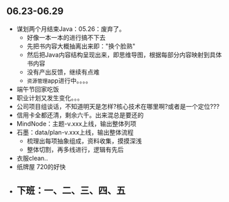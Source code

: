 ##  06.23-06.29

-   谋划两个月结束Java：05.26：废弃了。
    -   好像一本一本的进行搞不下去
    -   先把书内容大概抽离出来即："换个脸熟"
    -   然后把Java内容结构呈现出来，即思维导图，根据每部分内容映射到具体书内容
    -   没有产出反馈，继续有点难
    -   `资源管理`app进行中。。。。
-   端午节回家吃饭
-   职业计划又发生变化。。。
-   公司项目组谈话，不知道明天是怎样?核心技术在哪里啊?或者是一个定位???
-   信用卡全都还清，剩余六千。出来混总是要还的
-   MindNode：主题-v.xxx上线，输出整体列项
-   石墨：data/plan-v.xxx上线，输出整体流程
    -   梳理出每项抽象组成，资料收集，摸摸深浅
    -   整体切割，再多线进行，逻辑有先后
-   衣服clean..
-   纸牌屋 720的好快
-   下班：一、二、三、四、五
    -
